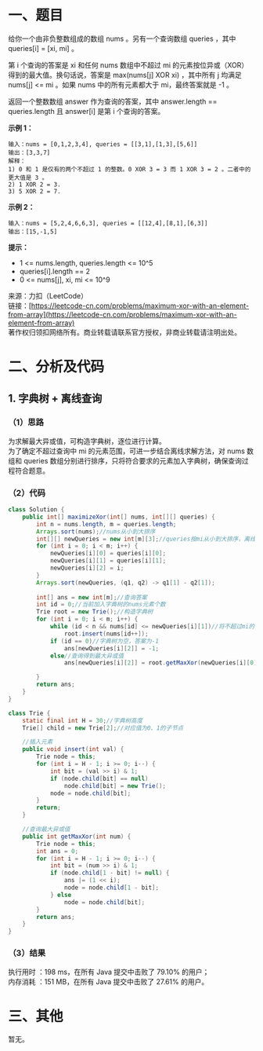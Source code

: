 # 一、题目
给你一个由非负整数组成的数组 nums 。另有一个查询数组 queries ，其中 queries[i] = [xi, mi] 。       
       
第 i 个查询的答案是 xi 和任何 nums 数组中不超过 mi 的元素按位异或（XOR）得到的最大值。换句话说，答案是 max(nums[j] XOR xi) ，其中所有 j 均满足 nums[j] <= mi 。如果 nums 中的所有元素都大于 mi，最终答案就是 -1 。     
     
返回一个整数数组 answer 作为查询的答案，其中 answer.length == queries.length 且 answer[i] 是第 i 个查询的答案。     
    
**示例 1：**     
```
输入：nums = [0,1,2,3,4], queries = [[3,1],[1,3],[5,6]]
输出：[3,3,7]
解释：
1) 0 和 1 是仅有的两个不超过 1 的整数。0 XOR 3 = 3 而 1 XOR 3 = 2 。二者中的更大值是 3 。
2) 1 XOR 2 = 3.
3) 5 XOR 2 = 7.
```
**示例 2：**     
```
输入：nums = [5,2,4,6,6,3], queries = [[12,4],[8,1],[6,3]]
输出：[15,-1,5]
```
**提示：**     
- 1 <= nums.length, queries.length <= 10^5
- queries[i].length == 2
- 0 <= nums[j], xi, mi <= 10^9
         
         
来源：力扣（LeetCode）     
链接：[https://leetcode-cn.com/problems/maximum-xor-with-an-element-from-array](https://leetcode-cn.com/problems/maximum-xor-with-an-element-from-array)       
著作权归领扣网络所有。商业转载请联系官方授权，非商业转载请注明出处。      
# 二、分析及代码    
## 1. 字典树 + 离线查询
### （1）思路
为求解最大异或值，可构造字典树，逐位进行计算。     
为了确定不超过查询中 mi 的元素范围，可进一步结合离线求解方法，对 nums 数组和 queries 数组分别进行排序，只将符合要求的元素加入字典树，确保查询过程符合题意。        
### （2）代码
```java
class Solution {
    public int[] maximizeXor(int[] nums, int[][] queries) {
        int n = nums.length, m = queries.length;
        Arrays.sort(nums);//nums从小到大排序
        int[][] newQueries = new int[m][3];//queries按mi从小到大排序，离线查询
        for (int i = 0; i < m; i++) {
            newQueries[i][0] = queries[i][0];
            newQueries[i][1] = queries[i][1];
            newQueries[i][2] = i;
        }
        Arrays.sort(newQueries, (q1, q2) -> q1[1] - q2[1]);
        
        int[] ans = new int[m];//查询答案
        int id = 0;//当前加入字典树的nums元素个数
        Trie root = new Trie();//构造字典树
        for (int i = 0; i < m; i++) {
            while (id < n && nums[id] <= newQueries[i][1])//将不超过mi的元素加入字典树
                root.insert(nums[id++]);
            if (id == 0)//字典树为空，答案为-1
                ans[newQueries[i][2]] = -1;
            else//查询得到最大异或值
                ans[newQueries[i][2]] = root.getMaxXor(newQueries[i][0]);

        }
        return ans;
    }
}

class Trie {
    static final int H = 30;//字典树高度
    Trie[] child = new Trie[2];//对应值为0、1的子节点

    //插入元素
    public void insert(int val) {
        Trie node = this;
        for (int i = H - 1; i >= 0; i--) {
            int bit = (val >> i) & 1;
            if (node.child[bit] == null)
                node.child[bit] = new Trie();
            node = node.child[bit];
        }
        return;
    }

    //查询最大异或值
    public int getMaxXor(int num) {
        Trie node = this;
        int ans = 0;
        for (int i = H - 1; i >= 0; i--) {
            int bit = (num >> i) & 1;
            if (node.child[1 - bit] != null) {
                ans |= (1 << i);
                node = node.child[1 - bit];
            } else
                node = node.child[bit];
        }
        return ans;
    }
}
```
### （3）结果
执行用时 ：198 ms，在所有 Java 提交中击败了 79.10% 的用户；    
内存消耗 ：151 MB，在所有 Java 提交中击败了 27.61% 的用户。      
# 三、其他
暂无。  
